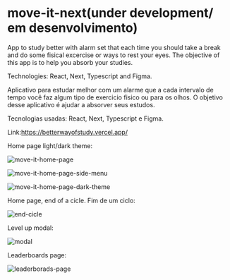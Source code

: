 # move-it-next(under development/ em desenvolvimento)
App to study better with alarm set that each time you should take a break and do some fisical excercise or ways to rest your eyes. The objective of this app is to help you absorb your studies. 

Technologies: React, Next, Typescript and Figma.

Aplicativo para estudar melhor com um alarme que a cada intervalo de tempo você faz algum tipo de exercicio fisico ou para os olhos. O objetivo desse aplicativo é ajudar a absorver seus estudos.

Tecnologias usadas: React, Next, Typescript e Figma.

Link:https://betterwayofstudy.vercel.app/

Home page light/dark theme:

![move-it-home-page](https://user-images.githubusercontent.com/62312987/125361604-e5a45c00-e343-11eb-96e3-f714c360be3d.png)

![move-it-home-page-side-menu](https://user-images.githubusercontent.com/62312987/125361708-15536400-e344-11eb-96e0-71e523d9d19b.png)

![move-it-home-page-dark-theme](https://user-images.githubusercontent.com/62312987/125361943-7418dd80-e344-11eb-953d-2829f4c9b3c0.png)


Home page, end of a cicle. Fim de um ciclo:

![end-cicle](https://user-images.githubusercontent.com/62312987/125362627-9828ee80-e345-11eb-862c-c70874a6f61d.png)


Level up modal:

![modal](https://user-images.githubusercontent.com/62312987/125362491-5f891500-e345-11eb-922f-678a57a4e2ee.png)


Leaderboards page:

![leaderborads-page](https://user-images.githubusercontent.com/62312987/125362860-fe157600-e345-11eb-8004-212e7c65a96a.png)

